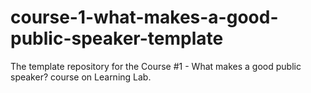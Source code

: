 # course-1-what-makes-a-good-public-speaker-template
The template repository for the Course #1 - What makes a good public speaker? course on Learning Lab.
